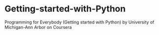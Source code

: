 # Getting-started-with-Python
Programming for Everybody (Getting started with Python) by University of Michigan-Ann Arbor on Coursera
